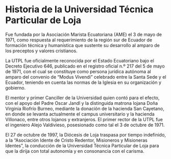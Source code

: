 # Historia de la Universidad Técnica Particular de Loja

Fue fundada por la Asociación Marista Ecuatoriana (AME) el 3 de mayo de 1971, como respuesta al requerimiento de la región sur de Ecuador de formación técnica y humanística que sustente su desarrollo al amparo de los preceptos y valores cristianos.

La UTPL fue oficialmente reconocida por el Estado Ecuatoriano bajo el Decreto Ejecutivo 646, publicado en el registro oficial n.º 217 del 5 de mayo de 1971, con el cual se constituye como persona jurídica autónoma al amparo del convenio de “Modus Vivendi” celebrado entre la Santa Sede y el Ecuador, teniendo en cuenta las normas de la Iglesia en su organización y gobierno.

El mentor y primer Canciller de la Universidad quien contó para el efecto, con el apoyo del Padre Oscar Jandl y la distinguida matrona lojana Doña Virginia Riofrío Burneo, mediante la donación de la hacienda San Cayetano, en donde se levanta actualmente el campus universitario y la hacienda Villonaco, entre otros lojanos y extranjeros. El primer rector de la UTPL fue el ingeniero Alejo Valdivieso, posesionado como tal el 3 de octubre de 1971.

El 27 de octubre de 1997, la Diócesis de Loja traspasa por tiempo indefinido, a la “Asociación Idente de Cristo Redentor, Misioneros y Misioneras Identes”, la conducción de la Universidad Técnica Particular de Loja para que la dirija con total autonomía y en consonancia con el carisma.
